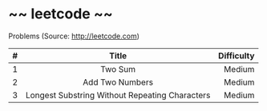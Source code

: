 ~~ leetcode ~~ 
========
Problems (Source: http://leetcode.com) 

| #        | Title           | Difficulty  |
| ------------- |:-------------:| -----:|
| 1      | Two Sum | Medium |
| 2     | Add Two Numbers      |  Medium |
| 3 | Longest Substring Without Repeating Characters      |    Medium |



